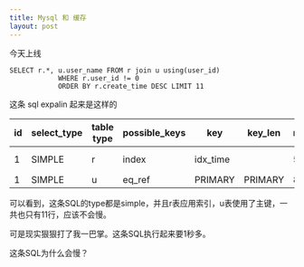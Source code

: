 ```yaml
---
title: Mysql 和 缓存
layout: post
---
```


今天上线

    SELECT r.*, u.user_name FROM r join u using(user_id)
                WHERE r.user_id != 0
                ORDER BY r.create_time DESC LIMIT 11

这条 sql expalin 起来是这样的

| id |	select_type |	table	type |	possible_keys |	key |	key_len |	ref |	rows |	Extra |
|----|--------------|------------|----------------|-----|---------|-----|------|--------|
| 1	| SIMPLE |	r |	index |		idx_time |	| 5 |		11	| Using where	
| 1 |	SIMPLE |	u	| eq_ref |	PRIMARY	| PRIMARY	| 8	| r.user_id |	1 |	Using where

可以看到，这条SQL的type都是simple，并且r表应用索引，u表使用了主键，一共也只有11行，应该不会慢。

可是现实狠狠打了我一巴掌。这条SQL执行起来要1秒多。

这条SQL为什么会慢？
